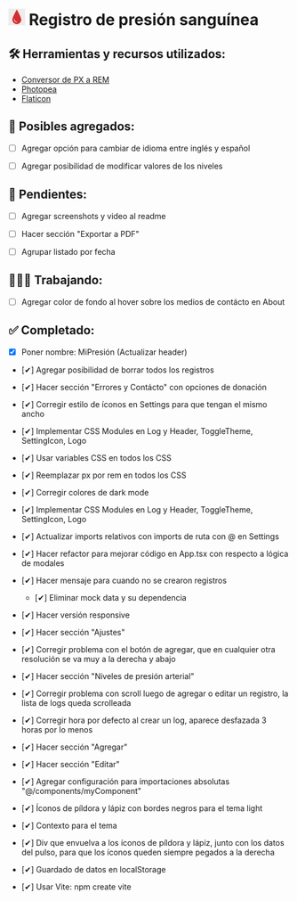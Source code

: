 # ![](./src/assets/favicon_white.png) Registro de presión sanguínea

## 🛠 Herramientas y recursos utilizados:

- [Conversor de PX a REM](https://nekocalc.com/es/px-a-rem-conversor)
- [Photopea](https://www.photopea.com/)
- [Flaticon](https://www.flaticon.com/)

## 🏁 Posibles agregados:

- [ ] Agregar opción para cambiar de idioma entre inglés y español

- [ ] Agregar posibilidad de modificar valores de los niveles

## 📝 Pendientes:

- [ ] Agregar screenshots y video al readme

- [ ] Hacer sección "Exportar a PDF"

- [ ] Agrupar listado por fecha

## 👷🏻‍♂️ Trabajando:

- [ ] Agregar color de fondo al hover sobre los medios de contácto en About

## ✅ Completado:

- [x] Poner nombre: MiPresión (Actualizar header)

- [✔] Agregar posibilidad de borrar todos los registros

- [✔] Hacer sección "Errores y Contácto" con opciones de donación

- [✔] Corregir estilo de íconos en Settings para que tengan el mismo ancho

- [✔] Implementar CSS Modules en Log y Header, ToggleTheme, SettingIcon, Logo

- [✔] Usar variables CSS en todos los CSS

- [✔] Reemplazar px por rem en todos los CSS

- [✔] Corregir colores de dark mode

- [✔] Implementar CSS Modules en Log y Header, ToggleTheme, SettingIcon, Logo

- [✔] Actualizar imports relativos con imports de ruta con @ en Settings

- [✔] Hacer refactor para mejorar código en App.tsx con respecto a lógica de modales

- [✔] Hacer mensaje para cuando no se crearon registros

  - [✔] Eliminar mock data y su dependencia

- [✔] Hacer versión responsive

- [✔] Hacer sección "Ajustes"

- [✔] Corregir problema con el botón de agregar, que en cualquier otra resolución se va muy a la derecha y abajo

- [✔] Hacer sección "Niveles de presión arterial"

- [✔] Corregir problema con scroll luego de agregar o editar un registro, la lista de logs queda scrolleada

- [✔] Corregir hora por defecto al crear un log, aparece desfazada 3 horas por lo menos

- [✔] Hacer sección "Agregar"

- [✔] Hacer sección "Editar"

- [✔] Agregar configuración para importaciones absolutas "@/components/myComponent"

- [✔] Íconos de píldora y lápiz con bordes negros para el tema light

- [✔] Contexto para el tema

- [✔] Div que envuelva a los íconos de píldora y lápiz, junto con los datos del pulso, para que los íconos queden siempre pegados a la derecha

- [✔] Guardado de datos en localStorage

- [✔] Usar Vite: npm create vite


